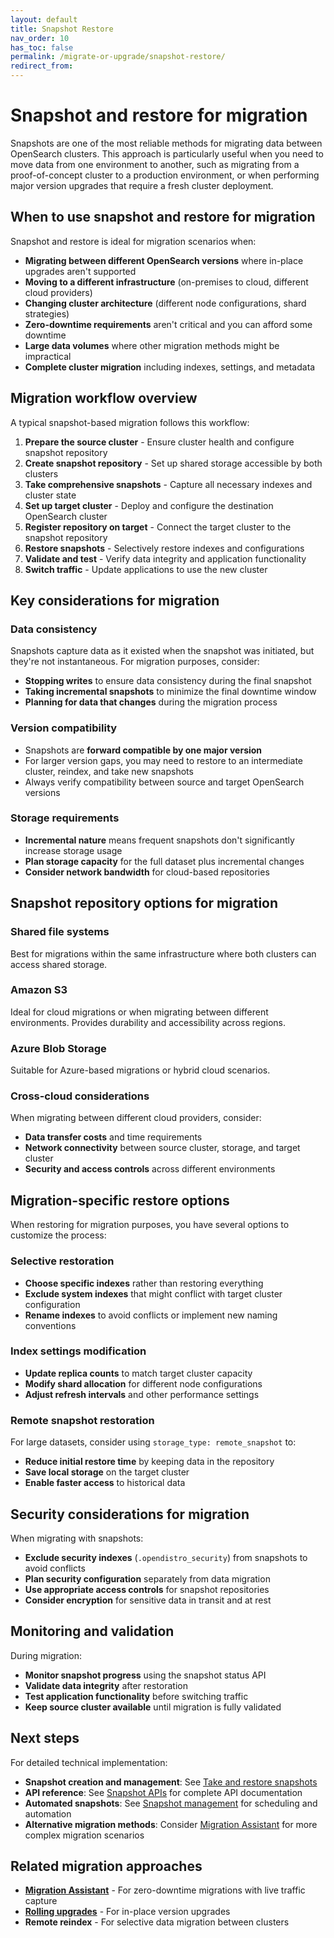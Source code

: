```yaml
---
layout: default
title: Snapshot Restore
nav_order: 10
has_toc: false
permalink: /migrate-or-upgrade/snapshot-restore/
redirect_from: 
---
```


# Snapshot and restore for migration

Snapshots are one of the most reliable methods for migrating data between OpenSearch clusters. This approach is particularly useful when you need to move data from one environment to another, such as migrating from a proof-of-concept cluster to a production environment, or when performing major version upgrades that require a fresh cluster deployment.

## When to use snapshot and restore for migration

Snapshot and restore is ideal for migration scenarios when:

- **Migrating between different OpenSearch versions** where in-place upgrades aren't supported
- **Moving to a different infrastructure** (on-premises to cloud, different cloud providers)
- **Changing cluster architecture** (different node configurations, shard strategies)
- **Zero-downtime requirements** aren't critical and you can afford some downtime
- **Large data volumes** where other migration methods might be impractical
- **Complete cluster migration** including indexes, settings, and metadata

## Migration workflow overview

A typical snapshot-based migration follows this workflow:

1. **Prepare the source cluster** - Ensure cluster health and configure snapshot repository
2. **Create snapshot repository** - Set up shared storage accessible by both clusters
3. **Take comprehensive snapshots** - Capture all necessary indexes and cluster state
4. **Set up target cluster** - Deploy and configure the destination OpenSearch cluster
5. **Register repository on target** - Connect the target cluster to the snapshot repository
6. **Restore snapshots** - Selectively restore indexes and configurations
7. **Validate and test** - Verify data integrity and application functionality
8. **Switch traffic** - Update applications to use the new cluster

## Key considerations for migration

### Data consistency
Snapshots capture data as it existed when the snapshot was initiated, but they're not instantaneous. For migration purposes, consider:
- **Stopping writes** to ensure data consistency during the final snapshot
- **Taking incremental snapshots** to minimize the final downtime window
- **Planning for data that changes** during the migration process

### Version compatibility
- Snapshots are **forward compatible by one major version**
- For larger version gaps, you may need to restore to an intermediate cluster, reindex, and take new snapshots
- Always verify compatibility between source and target OpenSearch versions

### Storage requirements
- **Incremental nature** means frequent snapshots don't significantly increase storage usage
- **Plan storage capacity** for the full dataset plus incremental changes
- **Consider network bandwidth** for cloud-based repositories

## Snapshot repository options for migration

### Shared file systems
Best for migrations within the same infrastructure where both clusters can access shared storage.

### Amazon S3
Ideal for cloud migrations or when migrating between different environments. Provides durability and accessibility across regions.

### Azure Blob Storage
Suitable for Azure-based migrations or hybrid cloud scenarios.

### Cross-cloud considerations
When migrating between different cloud providers, consider:
- **Data transfer costs** and time requirements
- **Network connectivity** between source cluster, storage, and target cluster
- **Security and access controls** across different environments

## Migration-specific restore options

When restoring for migration purposes, you have several options to customize the process:

### Selective restoration
- **Choose specific indexes** rather than restoring everything
- **Exclude system indexes** that might conflict with target cluster configuration
- **Rename indexes** to avoid conflicts or implement new naming conventions

### Index settings modification
- **Update replica counts** to match target cluster capacity
- **Modify shard allocation** for different node configurations
- **Adjust refresh intervals** and other performance settings

### Remote snapshot restoration
For large datasets, consider using `storage_type: remote_snapshot` to:
- **Reduce initial restore time** by keeping data in the repository
- **Save local storage** on the target cluster
- **Enable faster access** to historical data

## Security considerations for migration

When migrating with snapshots:

- **Exclude security indexes** (`.opendistro_security`) from snapshots to avoid conflicts
- **Plan security configuration** separately from data migration
- **Use appropriate access controls** for snapshot repositories
- **Consider encryption** for sensitive data in transit and at rest

## Monitoring and validation

During migration:

- **Monitor snapshot progress** using the snapshot status API
- **Validate data integrity** after restoration
- **Test application functionality** before switching traffic
- **Keep source cluster available** until migration is fully validated

## Next steps

For detailed technical implementation:

- **Snapshot creation and management**: See [Take and restore snapshots]({{site.url}}{{site.baseurl}}/tuning-your-cluster/availability-and-recovery/snapshots/snapshot-restore/)
- **API reference**: See [Snapshot APIs]({{site.url}}{{site.baseurl}}/api-reference/snapshots/index/) for complete API documentation
- **Automated snapshots**: See [Snapshot management]({{site.url}}{{site.baseurl}}/tuning-your-cluster/availability-and-recovery/snapshots/snapshot-management/) for scheduling and automation
- **Alternative migration methods**: Consider [Migration Assistant]({{site.url}}{{site.baseurl}}/migration-assistant/) for more complex migration scenarios

## Related migration approaches

- **[Migration Assistant]({{site.url}}{{site.baseurl}}/migration-assistant/)** - For zero-downtime migrations with live traffic capture
- **[Rolling upgrades]({{site.url}}{{site.baseurl}}/migrate-or-upgrade/rolling-upgrade/)** - For in-place version upgrades
- **Remote reindex** - For selective data migration between clusters
